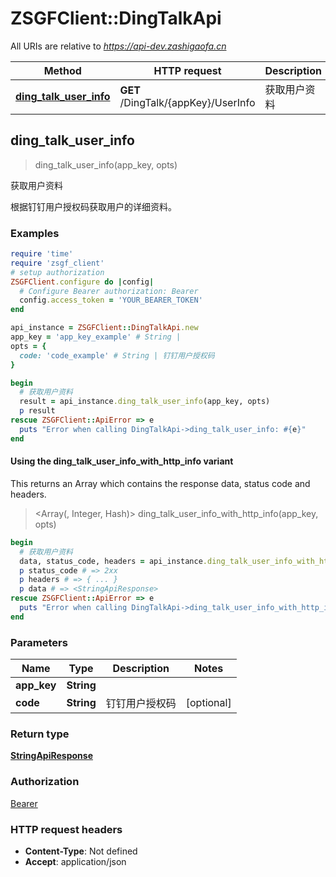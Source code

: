 # ZSGFClient::DingTalkApi

All URIs are relative to *https://api-dev.zashigaofa.cn*

| Method | HTTP request | Description |
| ------ | ------------ | ----------- |
| [**ding_talk_user_info**](DingTalkApi.md#ding_talk_user_info) | **GET** /DingTalk/{appKey}/UserInfo | 获取用户资料 |


## ding_talk_user_info

> <StringApiResponse> ding_talk_user_info(app_key, opts)

获取用户资料

根据钉钉用户授权码获取用户的详细资料。

### Examples

```ruby
require 'time'
require 'zsgf_client'
# setup authorization
ZSGFClient.configure do |config|
  # Configure Bearer authorization: Bearer
  config.access_token = 'YOUR_BEARER_TOKEN'
end

api_instance = ZSGFClient::DingTalkApi.new
app_key = 'app_key_example' # String | 
opts = {
  code: 'code_example' # String | 钉钉用户授权码
}

begin
  # 获取用户资料
  result = api_instance.ding_talk_user_info(app_key, opts)
  p result
rescue ZSGFClient::ApiError => e
  puts "Error when calling DingTalkApi->ding_talk_user_info: #{e}"
end
```

#### Using the ding_talk_user_info_with_http_info variant

This returns an Array which contains the response data, status code and headers.

> <Array(<StringApiResponse>, Integer, Hash)> ding_talk_user_info_with_http_info(app_key, opts)

```ruby
begin
  # 获取用户资料
  data, status_code, headers = api_instance.ding_talk_user_info_with_http_info(app_key, opts)
  p status_code # => 2xx
  p headers # => { ... }
  p data # => <StringApiResponse>
rescue ZSGFClient::ApiError => e
  puts "Error when calling DingTalkApi->ding_talk_user_info_with_http_info: #{e}"
end
```

### Parameters

| Name | Type | Description | Notes |
| ---- | ---- | ----------- | ----- |
| **app_key** | **String** |  |  |
| **code** | **String** | 钉钉用户授权码 | [optional] |

### Return type

[**StringApiResponse**](StringApiResponse.md)

### Authorization

[Bearer](../README.md#Bearer)

### HTTP request headers

- **Content-Type**: Not defined
- **Accept**: application/json

